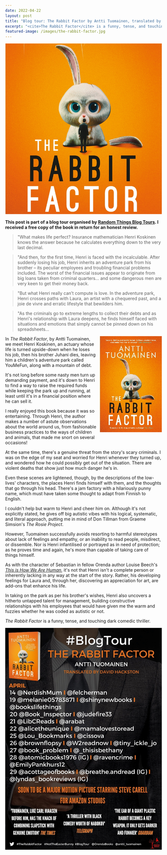 ```yaml
---
date: 2022-04-22
layout: post
title: "Blog tour: The Rabbit Factor by Antti Tuomainen, translated by David Hackston"
excerpt: "<cite>The Rabbit Factor</cite> is a funny, tense, and touching dark comedic thriller."
featured-image: /images/the-rabbit-factor.jpg
---
```


![The Rabbit Factor](/images/the-rabbit-factor.jpg)

**This post is part of a blog tour organised by [Random Things Blog Tours](http://randomthingsthroughmyletterbox.blogspot.com/p/services-to-publishers-authors-blog.html). I received a free copy of the book in return for an honest review.**

> "What makes life perfect? Insurance mathematician Henri Koskinen knows the answer  because he calculates everything down to the very last decimal.

> "And then, for the first time, Henri is faced with the incalculable. After suddenly losing his job, Henri inherits an adventure park from his brother – its peculiar employees and troubling financial problems included. The worst of the financial issues appear to originate from big loans taken from criminal quarters... and some dangerous men are very keen to get their money back.

> "But what Henri really can’t compute is love. In the adventure park, Henri crosses paths with Laura, an artist with a chequered past, and a joie de vivre and erratic lifestyle that bewilders him.

> "As the criminals go to extreme lengths to collect their debts and as  Henri's relationship with Laura deepens, he finds himself faced with situations and emotions that simply cannot be pinned down on his spreadsheets…

<img src="/images/the-rabbit-factor-200.jpg" alt="The Rabbit Factor" style="float: right; margin-bottom: 10px; margin-left: 10px;">

In <cite>The Rabbit Factor</cite>, by Antti Tuomainen, we meet Henri Koskinen, an actuary whose life is turned upside-down when he loses his job, then his brother Juhani dies, leaving him a children's adventure park called YouMeFun, along with a mountain of debt.

It's not long before some nasty men turn up demanding payment, and it's down to Henri to find a way to raise the required funds while keeping the park up and running, at least until it's in a financial position where he can sell it.

I really enjoyed this book because it was so entertaining. Through Henri, the author makes a number of astute observations about the world around us, from fashionable business practices to the ways of children and animals, that made me snort on several occasions!

At the same time, there's a genuine threat from the story's scary criminals. I was on the edge of my seat and worried for Henri whenever they turned up, and wondered how he could possibly get out of the situation. There are violent deaths that show just how much danger he's in.

Even these scenes are lightened, though, by the descriptions of the low-lives' characters, the places Henri finds himself with them, and the thoughts that go through his head. There's a jam factory with a hilariously punny name, which must have taken some thought to adapt from Finnish to English.

I couldn't help but warm to Henri and cheer him on. Although it's not explicitly stated, he gives off big autistic vibes with his logical, systematic, and literal approach, putting me in mind of Don Tillman from Graeme Simsion's <cite>The Rosie Project</cite>.

However, Tuomainen successfully avoids resorting to harmful stereotypes about lack of feelings and empathy, or an inability to read people, misdirect, or dissemble. Nor is Henri infantilised or portrayed as in need of protection; as he proves time and again, he's more than capable of taking care of things himself.

As with the character of Sebastian in fellow Orenda author Louise Beech's [<cite>This is How We Are Human</cite>](/blog-tour-this-is-how-we-are-human/), it's not that Henri isn't a complete person or inherently lacking in any way at the start of the story. Rather, his developing feelings for Laura and, through her, discovering an appreciation for art, are add-ons that enhance his life.

In taking on the park as per his brother's wishes, Henri also uncovers a hitherto untapped talent for management, building constructive relationships with his employees that would have given me the warm and fuzzies whether he was coded as autistic or not.

<cite>The Rabbit Factor</cite> is a funny, tense, and touching dark comedic thriller.

![The Rabbit Factor blog tour banner](/images/the-rabbit-factor-banner.jpg)
